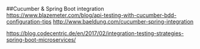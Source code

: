 ##Cucumber & Spring Boot integration
https://www.blazemeter.com/blog/api-testing-with-cucumber-bdd-configuration-tips
http://www.baeldung.com/cucumber-spring-integration

https://blog.codecentric.de/en/2017/02/integration-testing-strategies-spring-boot-microservices/